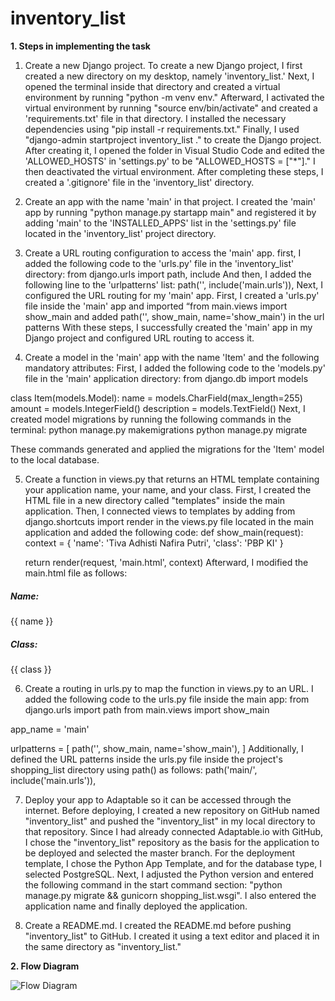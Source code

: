 # inventory_list
**1. Steps in implementing the task**
1. Create a new Django project.
To create a new Django project, I first created a new directory on my desktop, namely 'inventory_list.' Next, I opened the terminal inside that directory and created a virtual environment by running "python -m venv env." Afterward, I activated the virtual environment by running "source env/bin/activate" and created a 'requirements.txt' file in that directory. I installed the necessary dependencies using "pip install -r requirements.txt." Finally, I used "django-admin startproject inventory_list ." to create the Django project. After creating it, I opened the folder in Visual Studio Code and edited the 'ALLOWED_HOSTS'  in 'settings.py' to be "ALLOWED_HOSTS = ["*"]." I then deactivated the virtual environment.
After completing these steps, I created a '.gitignore' file in the 'inventory_list' directory.

2. Create an app with the name 'main' in that project.
I created the 'main' app by running "python manage.py startapp main" and registered it by adding 'main' to the 'INSTALLED_APPS' list in the 'settings.py' file located in the 'inventory_list' project directory.

3. Create a URL routing configuration to access the 'main' app.
first, I added the following code to the 'urls.py' file in the 'inventory_list' directory:
from django.urls import path, include
And then, I added the following line to the 'urlpatterns' list:
path('', include('main.urls')),
Next, I configured the URL routing for my 'main' app. First, I created a 'urls.py' file inside the 'main' app and imported “from main.views import show_main and added path('', show_main, name='show_main') in the url patterns
With these steps, I successfully created the 'main' app in my Django project and configured URL routing to access it.

4. Create a model in the 'main' app with the name 'Item' and the following mandatory attributes:
First, I added the following code to the 'models.py' file in the 'main' application directory:
from django.db import models

class Item(models.Model):
    name = models.CharField(max_length=255)
    amount = models.IntegerField()
    description = models.TextField()
Next, I created model migrations by running the following commands in the terminal:
python manage.py makemigrations
python manage.py migrate

These commands generated and applied the migrations for the 'Item' model to the local database.

5. Create a function in views.py that returns an HTML template containing your application name, your name, and your class.
First, I created the HTML file in a new directory called "templates" inside the main application. Then, I connected views to templates by adding from django.shortcuts import render in the views.py file located in the main application and added the following code:
def show_main(request):
    context = {
        'name': 'Tiva Adhisti Nafira Putri',
        'class': 'PBP KI'
    }

    return render(request, 'main.html', context)
Afterward, I modified the main.html file as follows:
<h5>Name:</h5>
<p>{{ name }}</p>

<h5>Class:</h5>
<p>{{ class }}</p>


6. Create a routing in urls.py to map the function in views.py to an URL.
I added the following code to the urls.py file inside the main app:
from django.urls import path
from main.views import show_main

app_name = 'main'

urlpatterns = [
    path('', show_main, name='show_main'),
    ]
Additionally, I defined the URL patterns inside the urls.py file inside the project's shopping_list directory using path() as follows:
path('main/', include('main.urls')),

7. Deploy your app to Adaptable so it can be accessed through the internet.
Before deploying, I created a new repository on GitHub named "inventory_list" and pushed the "inventory_list" in my local directory to that repository.
Since I had already connected Adaptable.io with GitHub, I chose the "inventory_list" repository as the basis for the application to be deployed and selected the master branch. For the deployment template, I chose the Python App Template, and for the database type, I selected PostgreSQL. Next, I adjusted the Python version and entered the following command in the start command section: "python manage.py migrate && gunicorn shopping_list.wsgi". I also entered the application name and finally deployed the application.

8. Create a README.md. 
I created the README.md before pushing "inventory_list" to GitHub. I created it using a text editor and placed it in the same directory as "inventory_list."

**2. Flow Diagram**

![Flow Diagram](https://github.com/tvadhisti/inventory_list/assets/127074983/b15b12e1-5a40-4417-be6f-923ce340c6ba)

